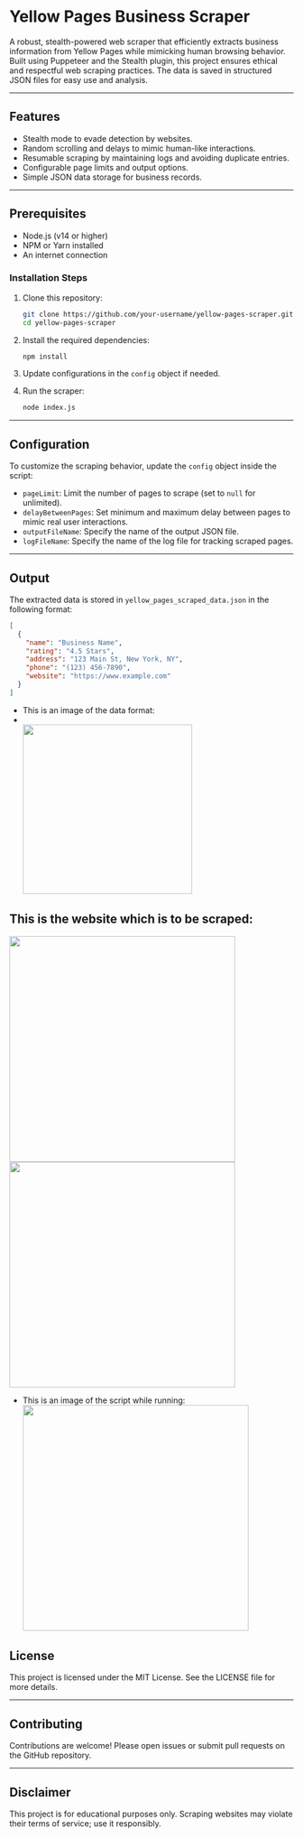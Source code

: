 # Yellow Pages Business Scraper  
A robust, stealth-powered web scraper that efficiently extracts business information from Yellow Pages while mimicking human browsing behavior. Built using Puppeteer and the Stealth plugin, this project ensures ethical and respectful web scraping practices. The data is saved in structured JSON files for easy use and analysis.

---

## Features  
- Stealth mode to evade detection by websites.  
- Random scrolling and delays to mimic human-like interactions.  
- Resumable scraping by maintaining logs and avoiding duplicate entries.  
- Configurable page limits and output options.  
- Simple JSON data storage for business records.  

---

## Prerequisites  
- Node.js (v14 or higher)  
- NPM or Yarn installed  
- An internet connection  

### **Installation Steps**
1. Clone this repository:
    ```bash
    git clone https://github.com/your-username/yellow-pages-scraper.git
    cd yellow-pages-scraper
    ```
2. Install the required dependencies:
    ```bash
    npm install
    ```
3. Update configurations in the `config` object if needed.  

4. Run the scraper:
    ```bash
    node index.js
    ```

---

## Configuration  
To customize the scraping behavior, update the `config` object inside the script:  
- `pageLimit`: Limit the number of pages to scrape (set to `null` for unlimited).  
- `delayBetweenPages`: Set minimum and maximum delay between pages to mimic real user interactions.  
- `outputFileName`: Specify the name of the output JSON file.  
- `logFileName`: Specify the name of the log file for tracking scraped pages.

---

## Output  
The extracted data is stored in `yellow_pages_scraped_data.json` in the following format:
```json
[
  {
    "name": "Business Name",
    "rating": "4.5 Stars",
    "address": "123 Main St, New York, NY",
    "phone": "(123) 456-7890",
    "website": "https://www.example.com"
  }
]
````
- This is an image of the data format:
- <br>
  <img src="https://github.com/roshaanmehar/Yellow-Pages-Scraper/blob/main/Screenshot%202025-02-08%20195850.png" height="300">

## This is the website which is to be scraped:
<div>
    <img src="https://github.com/roshaanmehar/Yellow-Pages-Scraper/blob/main/Screenshot%202025-02-08%20235113.png" width="400">
<img src="https://github.com/roshaanmehar/Yellow-Pages-Scraper/blob/main/Screenshot%202025-02-08%20235126.png" width="400">
</div>

- This is an image of the script while running:
  <img src="https://github.com/roshaanmehar/Yellow-Pages-Scraper/blob/main/Screenshot%202025-02-08%20195603.png" height="400">

## License

This project is licensed under the MIT License. See the LICENSE file for more details.

---

## Contributing

Contributions are welcome! Please open issues or submit pull requests on the GitHub repository.

---

## Disclaimer
This project is for educational purposes only. Scraping websites may violate their terms of service; use it responsibly.
